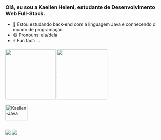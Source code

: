 ### Olá, eu sou a Kaellen Heleni, estudante de Desenvolvimento Web Full-Stack.

- 🌱 Estou estudando back-end com a linguagem Java e conhecendo o mundo de programação.
- 😄 Pronouns: ela/dela
- ⚡ Fun fact: ...

<a href="https://github.com/kaellen-heleni/github-readme-stats">
  <img height=160 align="center" src="https://github-readme-stats.vercel.app/api?username=kaellen-heleni&show_icons=true&theme=panda&rank_icon=github" />
</a>
<a href="https://github.com/kaellen-heleni/convoychat">
  <img height=160 align="center" src="https://github-readme-stats.vercel.app/api/top-langs?username=kaellen-heleni&layout=compact&langs_count=8&hide_rank=true&theme=panda" />
</a>


<div style="display: inline_block"><br>
<img align="center" alt="Kaellen-Java" height="50" width="70" src="https://cdn.jsdelivr.net/gh/devicons/devicon/icons/java/java-plain-wordmark.svg"/>
</div>

##

<div>
  <a href="mailto: kaellen.hsoliveira@gmail.com"><img src="https://img.shields.io/badge/Gmail-D14836?style=for-the-badge&logo=gmail&logoColor=white" target="_blank"></a>
  <a href="https://www.linkedin.com/in/kaellen-heleni-9ba172213/"><img src="https://img.shields.io/badge/LinkedIn-0077B5?style=for-the-badge&logo=linkedin&logoColor=white" target="_blank"></a>
</div>

##




